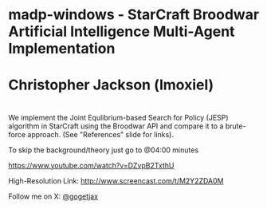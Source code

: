 # madp-windows - StarCraft Broodwar Artificial Intelligence Multi-Agent Implementation
# Christopher Jackson (lmoxiel)
#
We implement the Joint Equlibrium-based Search for Policy (JESP) algorithm in StarCraft using the Broodwar API and compare it to a brute-force approach. (See "References" slide for links).

To skip the background/theory just go to @04:00 minutes

https://www.youtube.com/watch?v=DZvpB2TxthU

High-Resolution Link:
http://www.screencast.com/t/M2Y2ZDA0M

Follow me on X: [@gogetjax](https://x.com/gogetjax)